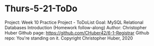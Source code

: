 # Thurs-5-21-ToDo

Project: Week 10 Practice Project - ToDoList
Goal: MySQL Relational Databases Introduction (Homework follow-along)
Author: Christopher Huber
Github page: https://github.com/CHuber42/6-1-Registrar Github repo: You're standing on it.
Copyright Christopher Huber, 2020
